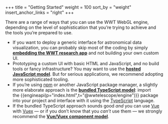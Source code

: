 +++
title = "Getting Started"
weight = 100
sort_by = "weight"
insert_anchor_links = "right"
+++

There are a range of ways that you can use the WWT WebGL engine, depending on
the level of sophistication that you’re trying to achieve and the tools you’re
prepared to use.

- If you want to deploy a generic interface for astronomical data visualization,
  you can probably skip most of the coding by simply **[embedding the WWT
  research app](@/getting-started/embedded-app-model.md)** and not building your
  own custom UI.
- Prototyping a custom UI with basic HTML and JavaScript, and no build tools or
  fancy infrastructure? You may want to use the **[hosted JavaScript
  model](@/getting-started/hosted-javascript-model.md)**. But for serious
  applications, we recommend adopting more sophisticated tooling.
- If you’re using [npm] or another JavaScript package manager, a slightly more
  elaborate approach is the **[bundled TypeScript
  model](@/getting-started/bundled-typescript-model.md)**: import
  the {{engineapi(p="index.html",t="@wwtelescope/engine")}} package into your
  project and interface with it using the [TypeScript] language.
- If the bundled TypeScript approach sounds good *and* you can use [Vue] with
  [Vuex] — or if you don’t know that you *can’t* use them — we strongly
  recommend the **[Vue/Vuex component
  model](@/getting-started/vue-component-model.md)**.

[npm]: https://npmjs.com/
[TypeScript]: https://www.typescriptlang.org/
[Vue]: https://vuejs.org/
[Vuex]: https://vuex.vuejs.org/
